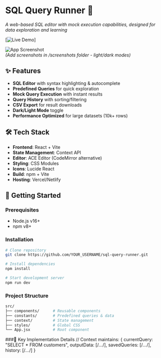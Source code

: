 # SQL Query Runner 🚀

_A web-based SQL editor with mock execution capabilities, designed for data exploration and learning_

[![Live Demo]([https://img.shields.io/badge/demo-live-green?style=for-the-badge&logo=vercel](https://atlan-frontend-sql.netlify.app/))]


![App Screenshot](./screenshots/demo-light.png)  
*(Add screenshots in /screenshots folder - light/dark modes)*

## ✨ Features

- **SQL Editor** with syntax highlighting & autocomplete
- **Predefined Queries** for quick exploration
- **Mock Query Execution** with instant results
- **Query History** with sorting/filtering
- **CSV Export** for result downloads
- **Dark/Light Mode** toggle
- **Performance Optimized** for large datasets (10k+ rows)

## 🛠️ Tech Stack

- **Frontend**: React + Vite
- **State Management**: Context API
- **Editor**: ACE Editor (CodeMirror alternative)
- **Styling**: CSS Modules
- **Icons**: Lucide React
- **Build**: npm + Vite
- **Hosting**: Vercel/Netlify

## 🚀 Getting Started

### Prerequisites
- Node.js v16+
- npm v8+

### Installation
```bash
# Clone repository
git clone https://github.com/YOUR_USERNAME/sql-query-runner.git

# Install dependencies
npm install

# Start development server
npm run dev
```
### Project Structure
```bash
src/
├── components/      # Reusable components
├── constants/       # Predefined queries & data
├── context/         # State management
├── styles/          # Global CSS
└── App.jsx          # Root component
```
###🔑 Key Implementation Details
// Context maintains:
{
  currentQuery: "SELECT * FROM customers",
  outputData: [/*...*/],
  savedQueries: [/*...*/],
  history: [/*...*/]
}
